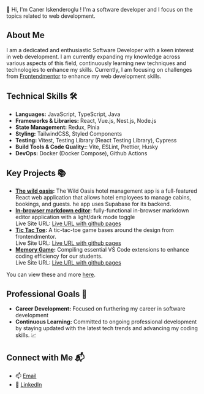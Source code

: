 👋 Hi, I'm Caner Iskenderoglu ! I'm a software developer and I focus on the topics related to web development.

## About Me
I am a dedicated and enthusiastic Software Developer with a keen interest in web development. I am currently expanding my knowledge across various aspects of this field, continuously learning new techniques and technologies to enhance my skills. 
Currently, I am focusing on challenges from [Frontendmentor](https://www.frontendmentor.io/) to enhance my web development skills. 

## Technical Skills 🛠️
- **Languages:** JavaScript, TypeScript, Java
- **Frameworks & Libraries:** React, Vue.js, Nest.js, Node.js
- **State Management:** Redux, Pinia
- **Styling:** TailwindCSS, Styled Components
- **Testing:** Vitest, Testing Library (React Testing Library), Cypress
- **Build Tools & Code Quality:**: Vite, ESLint, Prettier, Husky
- **DevOps:** Docker (Docker Compose), Github Actions

## Key Projects 📚
- **[The wild oasis](https://github.com/caner404/the-wild-oasis):** The Wild Oasis hotel management app is a full-featured React web application that allows hotel employees to manage cabins, bookings, and guests. he app uses Supabase for its backend.
- **[In-browser markdown editor](https://github.com/caner404/in-browser-markdown-editor):** fully-functional in-browser markdown editor application with a light/dark mode toggle <br/>
    Live Site URL: [Live URL with github pages](https://caner404.github.io/in-browser-markdown-editor/)
- **[Tic Tac Toe](https://github.com/caner404/memory-game):** A tic-tac-toe game bases around the design from frontendmentor. <br/>
    Live Site URL: [Live URL with github pages](https://caner404.github.io/tic-tac-toe/)
- **[Memory Game](https://github.com/caner404/memory-game):** Compiling essential VS Code extensions to enhance coding efficiency for our students. <br/>
    Live Site URL: [Live URL with github pages](https://caner404.github.io/memory-game/)

You can view these and more [here](https://github.com/caner404).

## Professional Goals 🚀
- **Career Development:** Focused on furthering my career in software development
- **Continuous Learning:** Committed to ongoing professional development by staying updated with the latest tech trends and advancing my coding skills. 📈

## Connect with Me 📬
- 📫 [Email](caner.iskenderoglu@gmail.com)
- 🔗 [LinkedIn](https://www.linkedin.com/in/caner-iskenderoglu-6b8a8a304/)
